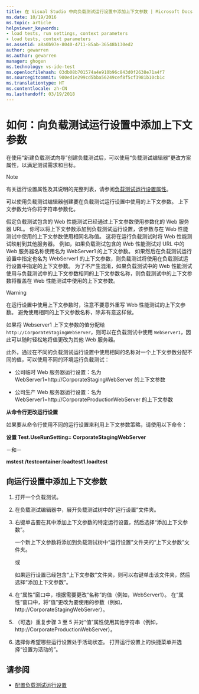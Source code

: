 ```yaml
---
title: 在 Visual Studio 中向负载测试运行设置中添加上下文参数 | Microsoft Docs
ms.date: 10/19/2016
ms.topic: article
helpviewer_keywords:
- load tests, run settings, context parameters
- load tests, context parameters
ms.assetid: a8a0b97e-8040-4711-85ab-36548b130ed2
author: gewarren
ms.author: gewarren
manager: ghogen
ms.technology: vs-ide-test
ms.openlocfilehash: 03db08b701574a4e910b96c843d0f2638e71a4f7
ms.sourcegitcommit: 900ed1e299cd5bba56249cef8f5cf3981b10cb1c
ms.translationtype: HT
ms.contentlocale: zh-CN
ms.lasthandoff: 03/19/2018
---
```

# <a name="how-to-add-context-parameters-to-a-load-test-run-setting"></a>如何：向负载测试运行设置中添加上下文参数

在使用“新建负载测试向导”创建负载测试后，可以使用“负载测试编辑器”更改方案属性，以满足测试需求和目标。

> [!NOTE]
> 有关运行设置属性及其说明的完整列表，请参阅[负载测试运行设置属性](../test/load-test-run-settings-properties.md)。

可以使用负载测试编辑器创建要在负载测试运行设置中使用的上下文参数。 上下文参数允许你将字符串参数化。

假定负载测试包含的 Web 性能测试已经通过上下文参数使用参数化的 Web 服务器 URL。 你可以将上下文参数添加到负载测试运行设置，该参数与在 Web 性能测试中使用的上下文参数使用相同名称值。 这将在运行负载测试时将 Web 性能测试映射到其他服务器。 例如，如果负载测试包含的 Web 性能测试对 URL 中的 Web 服务器名称使用名为 WebServer1 的上下文参数。 如果然后在负载测试运行设置中指定也名为 WebServer1 的上下文参数，则负载测试将使用在负载测试运行设置中指定的上下文参数。 为了不产生混淆，如果负载测试中的 Web 性能测试使用与负载测试中的上下文参数相同的上下文参数名称，则负载测试中的上下文参数将覆盖在 Web 性能测试中使用的上下文参数。

> [!WARNING]
> 在运行设置中使用上下文参数时，注意不要意外重写 Web 性能测试的上下文参数。 避免使用相同的上下文参数名称，除非有意这样做。

如果将 Webserver1 上下文参数的值分配给 `http://CorporateStagingWebServer`，则可以在负载测试中使用 `WebServer1`，因此可以随时轻松地将值更改为其他 Web 服务器。

此外，通过在不同的负载测试运行设置中使用相同的名称对一个上下文参数分配不同的值，可以使用不同的环境运行负载测试：

-   公司临时 Web 服务器运行设置：名为 WebServer1=http://CorporateStagingWebServer 的上下文参数

-   公司生产 Web 服务器运行设置：名为 WebServer1=http://CorporateProductionWebServer 的上下文参数

 **从命令行更改运行设置**

 如果要从命令行使用不同的运行设置来利用上下文参数策略，请使用以下命令：

 **设置 Test.UseRunSetting= CorporateStagingWebServer**

 －和－

 **mstest /testcontainer:loadtest1.loadtest**

## <a name="to-add-a-context-parameter-to-a-run-setting"></a>向运行设置中添加上下文参数

1.  打开一个负载测试。

2.  在负载测试编辑器中，展开负载测试树中的“运行设置”文件夹。

3.  右键单击要在其中添加上下文参数的特定运行设置，然后选择“添加上下文参数”。

     一个新上下文参数将添加到负载测试树中“运行设置”文件夹的“上下文参数”文件夹。

     或

     如果运行设置已经包含“上下文参数”文件夹，则可以右键单击该文件夹，然后选择“添加上下文参数”。

4.  在“属性”窗口中，根据需要更改“名称”的值（例如，WebServer1）。 在“属性”窗口中，将“值”更改为要使用的参数（例如，http://CorporateStagingWebServer）。

5.  （可选）重复步骤 3 至 5 并对“值”属性使用其他字符串（例如，http://CorporateProductionWebServer）。

6.  选择你希望哪些运行设置处于活动状态。 打开运行设置上的快捷菜单并选择“设置为活动的”。

## <a name="see-also"></a>请参阅

- [配置负载测试运行设置](../test/configure-load-test-run-settings.md)